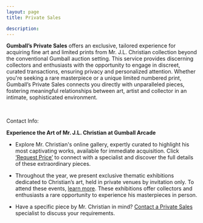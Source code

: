 ```yaml
---
layout: page
title: Private Sales

description:
---
```


**Gumball’s Private Sales** offers an exclusive, tailored experience for acquiring fine art and limited prints from Mr. J.L. Christian collection beyond the conventional Gumball auction setting. This service provides discerning collectors and enthusiasts with the opportunity to engage in discreet, curated transactions, ensuring privacy and personalized attention. Whether you're seeking a rare masterpiece or a unique limited numbered print, Gumball’s Private Sales connects you directly with unparalleled pieces, fostering meaningful relationships between art, artist and collector in an intimate, sophisticated environment. 

<br>

Contact Info: 
<br>

**Experience the Art of Mr. J.L. Christian at Gumball Arcade**  

* Explore Mr. Christian's online gallery, expertly curated to highlight his most captivating works, available for immediate acquisition. Click [‘Request Price’](#) to connect with a specialist and discover the full details of these extraordinary pieces.  

* Throughout the year, we present exclusive thematic exhibitions dedicated to Christian’s art, held in private venues by invitation only. To attend these events, [learn more](#). These exhibitions offer collectors and enthusiasts a rare opportunity to experience his masterpieces in person.  

* Have a specific piece by Mr. Christian in mind? [Contact a Private Sales](#) specialist to discuss your requirements.
